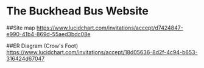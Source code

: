 # The Buckhead Bus Website



##Site map
https://www.lucidchart.com/invitations/accept/d7424847-e990-41b4-869d-55aed3bdc08e


##ER Diagram (Crow's Foot)
https://www.lucidchart.com/invitations/accept/18d05636-8d2f-4c94-b653-316424d67047
